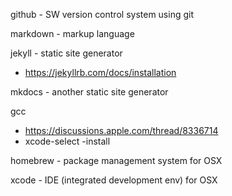 github - SW version control system using git 

markdown - markup language 

jekyll - static site generator
- https://jekyllrb.com/docs/installation

mkdocs - another static site generator

gcc
- https://discussions.apple.com/thread/8336714
- xcode-select -install

homebrew - package management system for OSX 

xcode - IDE (integrated development env) for OSX 
